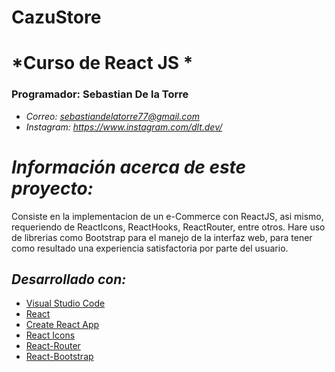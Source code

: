 
# **CazuStore**
# *Curso de React JS *
### **Programador: Sebastian De la Torre**

- *Correo: sebastiandelatorre77@gmail.com*
- *Instagram: https://www.instagram.com/dlt.dev/*

# *Información acerca de este proyecto:*
Consiste en la implementacion de un e-Commerce con ReactJS, asi mismo, requeriendo de ReactIcons, ReactHooks, ReactRouter, entre otros. Hare uso de librerias como Bootstrap para el manejo de la interfaz web, para tener como resultado una experiencia satisfactoria por parte del usuario.

## *Desarrollado con:*

- [Visual Studio Code](https://code.visualstudio.com/)
- [React](https://reactjs.org/)
- [Create React App](https://create-react-app.dev/)
- [React Icons](https://react-icons.github.io/react-icons/)
- [React-Router](https://reactrouter.com/docs/en/v6/)
- [React-Bootstrap](https://react-bootstrap.github.io/)